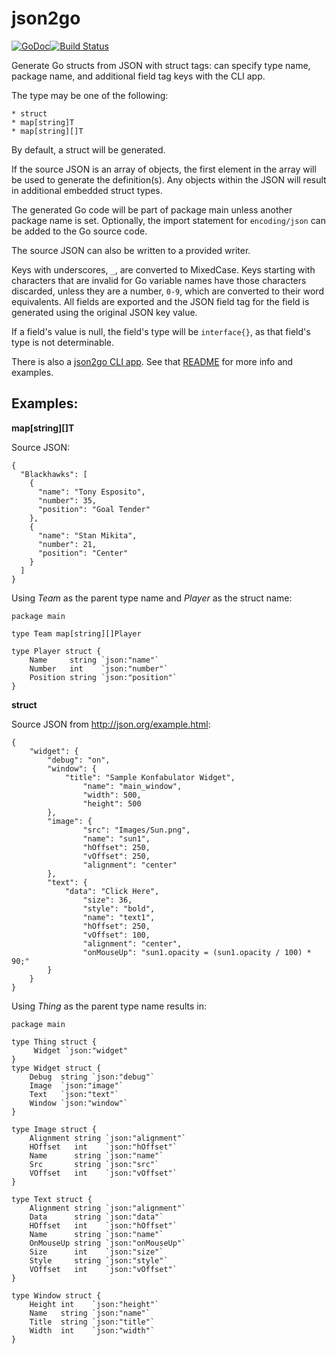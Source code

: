 json2go
=======
[![GoDoc](https://godoc.org/github.com/mohae/json2go?status.svg)](https://godoc.org/github.com/mohae/json2go)[![Build Status](https://travis-ci.org/mohae/json2go.png)](https://travis-ci.org/mohae/json2go)

Generate Go structs from JSON with struct tags: can specify type name, package name, and additional field tag keys with the CLI app.

The type may be one of the following:

    * struct
    * map[string]T
    * map[string][]T

By default, a struct will be generated.  

If the source JSON is an array of objects, the first element in the array will be used to generate the definition(s).  Any objects within the JSON will result in additional embedded struct types.

The generated Go code will be part of package main unless another package name is set.  Optionally, the import statement for `encoding/json` can be added to the Go source code.

The source JSON can also be written to a provided writer.

Keys with underscores, `_`, are converted to MixedCase.  Keys starting with characters that are invalid for Go variable names have those characters discarded, unless they are a number, `0-9`, which are converted to their word equivalents. All fields are exported and the JSON field tag for the field is generated using the original JSON key value.

If a field's value is null, the field's type will be `interface{}`, as that field's type is not determinable.

There is also a [json2go CLI app](https://github.com/mohae/json2go/tree/master/cmd/json2go).  See that [README](https://github.com/mohae/json2go/tree/master/cmd/json2go) for more info and examples.

## Examples:

__map[string][]T__

Source JSON:

```
{
  "Blackhawks": [
    {
      "name": "Tony Esposito",
      "number": 35,
      "position": "Goal Tender"
    },
    {
      "name": "Stan Mikita",
      "number": 21,
      "position": "Center"
    }
  ]
}
```

Using _Team_ as the parent type name and _Player_ as the struct name:

```
package main

type Team map[string][]Player

type Player struct {
	Name     string `json:"name"`
	Number   int    `json:"number"`
	Position string `json:"position"`
}
```

__struct__

Source JSON from http://json.org/example.html:

```
{
	"widget": {
		"debug": "on",
		"window": {
 			"title": "Sample Konfabulator Widget",
         		"name": "main_window",
         		"width": 500,
         		"height": 500
 		},
 		"image": {
         		"src": "Images/Sun.png",
         		"name": "sun1",
         		"hOffset": 250,
         		"vOffset": 250,
         		"alignment": "center"
 		},
 		"text": {
 			"data": "Click Here",
         		"size": 36,
         		"style": "bold",
         		"name": "text1",
         		"hOffset": 250,
         		"vOffset": 100,
         		"alignment": "center",
         		"onMouseUp": "sun1.opacity = (sun1.opacity / 100) * 90;"
 		}
	}
}
```

Using _Thing_ as the parent type name results in:

```
package main

type Thing struct {
	 Widget `json:"widget"
}
type Widget struct {
	Debug  string `json:"debug"`
	Image  `json:"image"`
	Text   `json:"text"`
	Window `json:"window"`
}

type Image struct {
	Alignment string `json:"alignment"`
	HOffset   int    `json:"hOffset"`
	Name      string `json:"name"`
	Src       string `json:"src"`
	VOffset   int    `json:"vOffset"`
}

type Text struct {
	Alignment string `json:"alignment"`
	Data      string `json:"data"`
	HOffset   int    `json:"hOffset"`
	Name      string `json:"name"`
	OnMouseUp string `json:"onMouseUp"`
	Size      int    `json:"size"`
	Style     string `json:"style"`
	VOffset   int    `json:"vOffset"`
}

type Window struct {
	Height int    `json:"height"`
	Name   string `json:"name"`
	Title  string `json:"title"`
	Width  int    `json:"width"`
}
